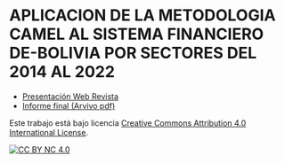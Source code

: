 # APLICACION DE LA METODOLOGIA CAMEL AL SISTEMA FINANCIERO DE-BOLIVIA POR SECTORES DEL 2014 AL 2022

- [Presentación Web Revista]([#](https://revistas.umss.edu.bo/index.php/busqueda/article/view/1076/))
- [Informe final (Arvivo pdf)](https://doi.org/10.5281/zenodo.11159619)


Este trabajo está bajo licencia 
[Creative Commons Attribution 4.0 International License][cc-by-nc].

[![CC BY NC 4.0][cc-by-nc-image]][cc-by-nc]

[cc-by-nc]: https://creativecommons.org/licenses/by-nc/4.0/
[cc-by-nc-image]: https://mirrors.creativecommons.org/presskit/buttons/88x31/png/by-nc.png

